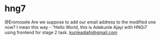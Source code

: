 # hng7
@Eromosele  Are we suppose to add our email address to the modified one now? I mean this way -  “Hello World, this is Adekunle Ajayi with HNGi7 using frontend for stage 2 task. kunleadjahi@gmail.com
